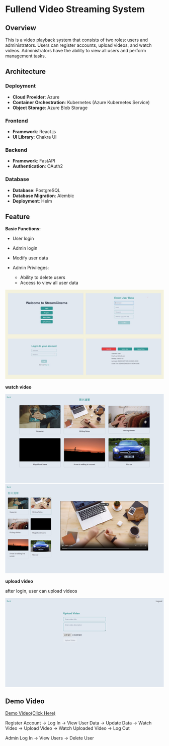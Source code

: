 # Fullend Video Streaming System

## Overview

This is a video playback system that consists of two roles: users and administrators. Users can register accounts, upload videos, and watch videos. Administrators have the ability to view all users and perform management tasks.

## Architecture

### Deployment

- **Cloud Provider**: Azure
- **Container Orchestration**: Kubernetes (Azure Kubernetes Service)
- **Object Storage**: Azure Blob Storage

### Frontend

- **Framework**: React.js
- **UI Library**: Chakra UI

### Backend

- **Framework**: FastAPI
- **Authentication**: OAuth2

### Database

- **Database**: PostgreSQL
- **Database Migration**: Alembic
- **Deployment**: Helm

## Feature

**Basic Functions:**

- User login
- Admin login
- Modify user data

- Admin Privileges:

  - Ability to delete users
  - Access to view all user data

<img src="img/login.jpg" alt="Login">

**watch video**

<img src="img/video-1.jpg" alt="Video 1">
<img src="img/video-2.jpg" alt="Video 2">

**upload video**

after login, user can upload videos

<img src="img/upload.jpg" alt="Upload">

## Demo Video

[Demo Video(Click Here)](https://youtu.be/MZd8qqe7Zww)

Register Account -> Log In -> View User Data -> Update Data -> Watch Video -> Upload Video -> Watch Uploaded Video -> Log Out

Admin Log In -> View Users -> Delete User
